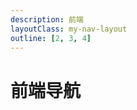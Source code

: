```yaml
---
description: 前端
layoutClass: my-nav-layout
outline: [2, 3, 4]
---
```


<script setup>
import { NAV_DATA } from './images/链接/data'
</script>
<style >
@import "./images/链接/index.scss";
</style>

# 前端导航

<myNavLinks v-for="{title, items} in NAV_DATA" :title="title" :items="items"/>
